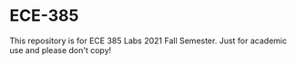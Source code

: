 # ECE-385
This repository is for ECE 385 Labs 2021 Fall Semester. Just for academic use and please don't copy!
